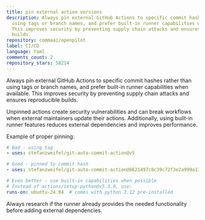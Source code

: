 ```yaml
---
title: pin external action versions
description: Always pin external GitHub Actions to specific commit hashes rather than
  using tags or branch names, and prefer built-in runner capabilities when available.
  This improves security by preventing supply chain attacks and ensures reproducible
  builds.
repository: commaai/openpilot
label: CI/CD
language: Yaml
comments_count: 2
repository_stars: 58214
---
```


Always pin external GitHub Actions to specific commit hashes rather than using tags or branch names, and prefer built-in runner capabilities when available. This improves security by preventing supply chain attacks and ensures reproducible builds.

Unpinned actions create security vulnerabilities and can break workflows when external maintainers update their actions. Additionally, using built-in runner features reduces external dependencies and improves performance.

Example of proper pinning:
```yaml
# Bad - using tag
- uses: stefanzweifel/git-auto-commit-action@v5

# Good - pinned to commit hash  
- uses: stefanzweifel/git-auto-commit-action@8621497c8c39c72f3e2a999a13b1c01d91af5b75

# Even better - use built-in capabilities when possible
# Instead of actions/setup-python@v5.3.0, use:
runs-on: ubuntu-24.04  # comes with python 3.12 pre-installed
```

Always research if the runner already provides the needed functionality before adding external dependencies.